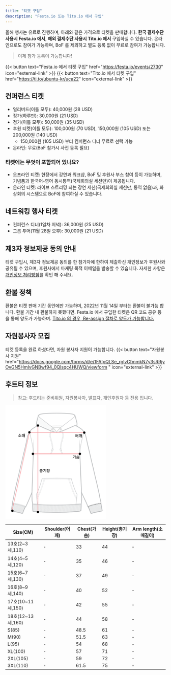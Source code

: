 ```yaml
---
title: "티켓 구입"
description: "Festa.io 또는 Tito.io 에서 구입"
---
```


올해 행사는 유료로 진행하며, 아래와 같은 가격으로 티켓을 판매합니다. **한국 결제수단 사용시 Festa.io 에서**, **해외 결제수단 사용시 Tito.io 에서** 구입하실 수 있습니다. 온라인으로도 참여가 가능하며, BoF 를 제외하고 별도 등록 없이 무료로 참여가 가능합니다.

> 이제 참가 등록이 가능합니다!

{{< button text="Festa.io 에서 티켓 구입" href="https://festa.io/events/2730" icon="external-link" >}}
{{< button text="Tito.io 에서 티켓 구입" href="https://ti.to/ubuntu-kr/uca22" icon="external-link" >}}

## 컨퍼런스 티켓

- 얼리버드(이틀 모두): 40,000원 (28 USD)
- 정가(하루만): 30,000원 (21 USD)
- 정가(이틀 모두): 50,000원 (35 USD)
- 후원 티켓(이틀 모두): 100,000원 (70 USD), 150,000원 (105 USD) 또는 200,000원 (140 USD)
    - 150,000원 (105 USD) 부터 컨퍼런스 디너 무료로 선택 가능
- 온라인: 무료(BoF 참가시 사전 등록 필요)

### 티켓에는 무엇이 포함되어 있나요?
- 오프라인 티켓: 현장에서 강연과 워크샵, BoF 및 후원사 부스 참여 등이 가능하며, 기념품과 한국어-영어 동시통역(국제회의실 세션만)이 제공됩니다.
- 온라인 티켓: 라이브 스트리밍 되는 강연 세션(국제회의실 세션만, 통역 없음)과, 화상회의 시스템으로 BoF에 참여하실 수 있습니다.

## 네트워킹 행사 티켓

- 컨퍼런스 디너(1일차 저녁): 36,000원 (25 USD)
- 그룹 투어(11월 28일 오후): 30,000원 (21 USD)

## 제3자 정보제공 동의 안내
티켓 구입시, 제3자 정보제공 동의를 한 참가자에 한하여 제출하신 개인정보가 후원사와 공유될 수 있으며, 후원사에서 마케팅 목적 이메일을 발송할 수 있습니다. 자세한 사항은 [개인정보 처리방침](../privacy-policy)를 확인 해 주세요.

## 환불 정책

환불은 티켓 판매 기간 동안에만 가능하며, 2022년 11월 14일 부터는 환불이 불가능 합니다.
환불 기간 내 환불하지 못했다면. Festa.io 에서 구입한 티켓은 QR 코드 공유 등을 통해 양도가 가능하며. [Tito.io 의 경우, Re-assign 절차로 양도가 가능합니다.](https://help.tito.io/en/articles/3586025-how-do-i-re-assign-my-ticket)

## 자원봉사자 모집

티켓 등록을 완료 하셨다면, 자원 봉사자 지원이 가능합니다.
{{< button text="자원봉사 지원" href="https://docs.google.com/forms/d/e/1FAIpQLSe_rglvCfmmkN7y3sRRjyOvGN5HmIvGNBwf94_0QIsqc4HUWQ/viewform
" icon="external-link" >}}

## 후트티 정보

> 참고: 후드티는 준비위원, 자원봉사자, 발표자, 개인후원자 등 전용 입니다.

![](hoodie_sizechart.png)

| Size(CM) | Shoulder(어깨) | Chest(가슴) | Height(총기장) | Arm length(소매길이) |
| -- | -- | -- | -- | -- |
| 13호(2~3세,110) |	- |	33 | 44 | - |
| 14호(4~5세,120) |	- |	35 | 46 | - |
| 15호(6~7세,130) |	- |	37 | 49 | - |
| 16호(8~9세,140) |	- |	40 | 52 | - |
| 17호(10~11세,150) | - | 42 | 55 |	- |
| 18호(12~13세,160) | - | 44 | 58 |	- |
| S(85) | - | 48.5 | 61 | - |
| M(90) | - | 51.5 | 63 | - |
| L(95) | - | 54 | 68 |	- |
| XL(100) | - |	57 | 71 | - |
| 2XL(105) | - | 59 | 72 | - |
| 3XL(110) | - | 61.5 |	75 | - |